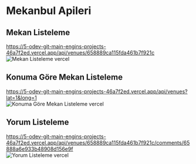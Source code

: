 # Mekanbul Apileri <br>
## Mekan Listeleme <br>
https://5-odev-git-main-engins-projects-46a7f2ed.vercel.app/api/venues/658889ca115fda461b7f921c <br>
![Mekan Listeleme vercel](https://github.com/engingul/backend/assets/111301580/c862838f-2a5a-4130-b9c8-aa18dbd82922) <br>

## Konuma Göre Mekan Listeleme <br> 
https://5-odev-git-main-engins-projects-46a7f2ed.vercel.app/api/venues?lat=1&long=1 <br>
![Konuma Göre Mekan Listeleme vercel](https://github.com/engingul/backend/assets/111301580/e747c6cd-9fda-450e-aeaa-442d7f4f051d) <br>

## Yorum Listeleme <br>
https://5-odev-git-main-engins-projects-46a7f2ed.vercel.app/api/venues/658889ca115fda461b7f921c/comments/65888a6e933b48908d156e9f <br>
![Yorum Listeleme vercel](https://github.com/engingul/backend/assets/111301580/2d419c02-702d-4913-955b-95f554041b52)
